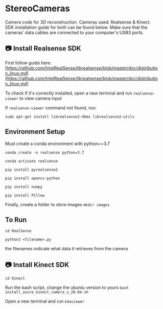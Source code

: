 # StereoCameras

Camera code for 3D reconstruction. Cameras used: Realsense & Kinect. SDK installation guide for both can be found below. Make sure that the cameras' data cables are connected to your computer's USB3 ports.

## 📷 Install Realsense SDK

First follow guide here: [https://github.com/IntelRealSense/librealsense/blob/master/doc/distribution_linux.md](https://github.com/IntelRealSense/librealsense/blob/master/doc/distribution_linux.md)

To check if it's correctly installed, open a new terminal and run `realsense-viewer` to view camera input

If `realsense-viewer` command not found, run:

`sudo apt-get install librealsense2-dkms librealsense2-utils`

## Environment Setup

Must create a conda environment with python==3.7

`conda create -n realsense python=3.7`

`conda activate realsense`

`pip install pyrealsense2`

`pip install opencv-python`

`pip install numpy`

`pip install Pillow`

Finally, create a folder to store images `mkdir images`

## To Run

`cd RealSense`

`python3 <filename>.py`

the filenames indicate what data it retrieves from the camera

## 📷 Install Kinect SDK

`cd Kinect`

Run the bash script, change the ubuntu version to yours `bash install_azure_kinect_camera_u_20.04.sh`

Open a new terminal and run `k4aviewer`
